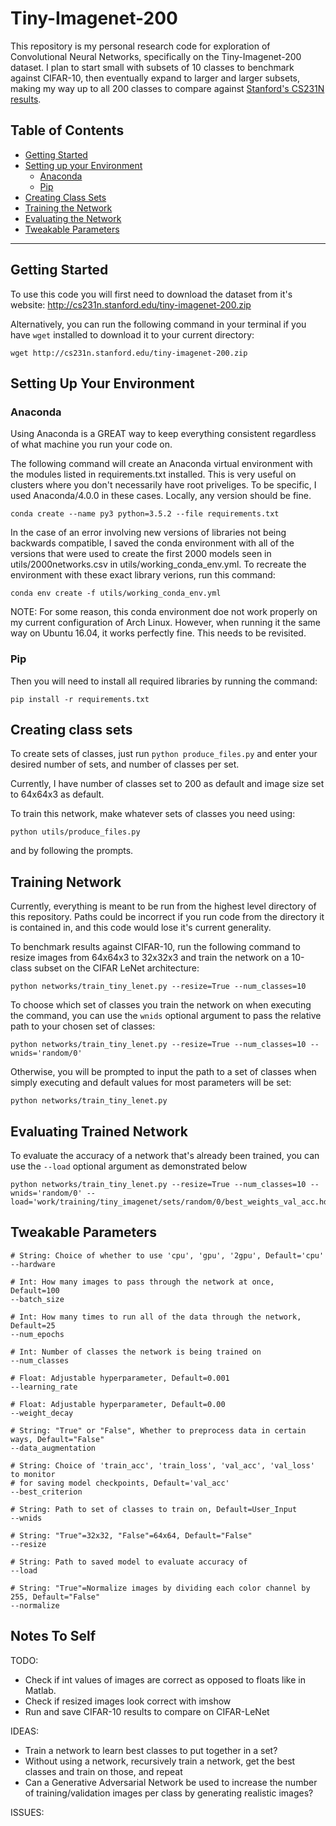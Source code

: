 # Tiny-Imagenet-200

This repository is my personal research code for exploration of Convolutional 
Neural Networks, specifically on the Tiny-Imagenet-200 dataset. I plan to start
small with subsets of 10 classes to benchmark against CIFAR-10, then
eventually expand to larger and larger subsets, making my way up to all
200 classes to compare against [Stanford's CS231N results](https://tiny-imagenet.herokuapp.com/).

## Table of Contents

* [Getting Started](https://github.com/rmccorm4/Tiny-Imagenet-200#getting-started-1)
* [Setting up your Environment](https://github.com/rmccorm4/Tiny-Imagenet-200#setting-up-your-environment-1)
    * [Anaconda](https://github.com/rmccorm4/Tiny-Imagenet-200#anaconda)
    * [Pip](https://github.com/rmccorm4/Tiny-Imagenet-200#pip)
* [Creating Class Sets](https://github.com/rmccorm4/Tiny-Imagenet-200#creating-class-sets-1)
* [Training the Network](https://github.com/rmccorm4/Tiny-Imagenet-200#training-network-1)
* [Evaluating the Network](https://github.com/rmccorm4/Tiny-Imagenet-200#evaluating-trained-network-1)
* [Tweakable Parameters](https://github.com/rmccorm4/Tiny-Imagenet-200#tweakable-parameters-1)

---

## Getting Started

To use this code you will first need to download the dataset from
it's website: http://cs231n.stanford.edu/tiny-imagenet-200.zip

Alternatively, you can run the following command in your terminal
if you have `wget` installed to download it to your current directory:

```
wget http://cs231n.stanford.edu/tiny-imagenet-200.zip
```

## Setting Up Your Environment

### Anaconda

Using Anaconda is a GREAT way to keep everything consistent
regardless of what machine you run your code on.

The following command will create an Anaconda virtual environment with the
modules listed in requirements.txt installed. This is very useful on clusters
where you don't necessarily have root priveliges. To be specific, I used
Anaconda/4.0.0 in these cases. Locally, any version should be fine.

```
conda create --name py3 python=3.5.2 --file requirements.txt
```

In the case of an error involving new versions of libraries not being
backwards compatible, I saved the conda environment with all of the 
versions that were used to create the first 2000 models seen in 
utils/2000networks.csv in utils/working\_conda\_env.yml. To recreate the 
environment with these exact library verions, run this command:

```
conda env create -f utils/working_conda_env.yml
```

NOTE: For some reason, this conda environment doe not work properly
on my current configuration of Arch Linux. However, when running it
the same way on Ubuntu 16.04, it works perfectly fine. This needs to be
revisited.

### Pip
Then you will need to install all required libraries by running the command:

```
pip install -r requirements.txt
```

## Creating class sets

To create sets of classes, just run `python produce_files.py` and enter
your desired number of sets, and number of classes per set.

Currently, I have number of classes set to 200 as default and image size
set to 64x64x3 as default.

To train this network, make whatever sets of classes you need using:

```
python utils/produce_files.py
```

and by following the prompts.

## Training Network

Currently, everything is meant to be run from the highest level directory
of this repository. Paths could be incorrect if you run code from the directory
it is contained in, and this code would lose it's current generality.

To benchmark results against CIFAR-10, run the following command to resize
images from 64x64x3 to 32x32x3 and train the network on a 10-class subset on the
CIFAR LeNet architecture:

```
python networks/train_tiny_lenet.py --resize=True --num_classes=10
```

To choose which set of classes you train the network on when executing the
command, you can use the `wnids` optional argument to pass the relative
path to your chosen set of classes:

```
python networks/train_tiny_lenet.py --resize=True --num_classes=10 --wnids='random/0'
```

Otherwise, you will be prompted to input the path to a set of classes
when simply executing and default values for most parameters will be set:

```
python networks/train_tiny_lenet.py
```

## Evaluating Trained Network

To evaluate the accuracy of a network that's already been trained, you can use 
the `--load` optional argument as demonstrated below

```
python networks/train_tiny_lenet.py --resize=True --num_classes=10 --wnids='random/0' --load='work/training/tiny_imagenet/sets/random/0/best_weights_val_acc.hdf5'
```

## Tweakable Parameters

```
# String: Choice of whether to use 'cpu', 'gpu', '2gpu', Default='cpu'
--hardware

# Int: How many images to pass through the network at once, Default=100
--batch_size

# Int: How many times to run all of the data through the network, Default=25
--num_epochs

# Int: Number of classes the network is being trained on
--num_classes

# Float: Adjustable hyperparameter, Default=0.001
--learning_rate

# Float: Adjustable hyperparameter, Default=0.00
--weight_decay

# String: "True" or "False", Whether to preprocess data in certain ways, Default="False"
--data_augmentation

# String: Choice of 'train_acc', 'train_loss', 'val_acc', 'val_loss' to monitor
# for saving model checkpoints, Default='val_acc'
--best_criterion

# String: Path to set of classes to train on, Default=User_Input
--wnids

# String: "True"=32x32, "False"=64x64, Default="False"
--resize

# String: Path to saved model to evaluate accuracy of
--load

# String: "True"=Normalize images by dividing each color channel by 255, Default="False"
--normalize
```

## Notes To Self

TODO:
* Check if int values of images are correct as opposed to floats like in Matlab.
* Check if resized images look correct with imshow
* Run and save CIFAR-10 results to compare on CIFAR-LeNet

IDEAS:
* Train a network to learn best classes to put together in a set?
* Without using a network, recursively train a network, get the best classes
and train on those, and repeat
* Can a Generative Adversarial Network be used to increase the number of 
training/validation images per class by generating realistic images?

ISSUES:
